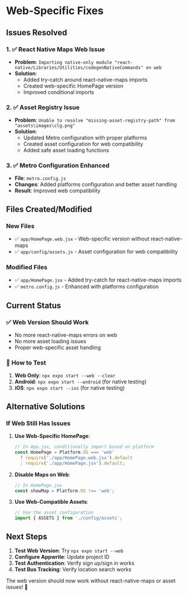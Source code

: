 # Web-Specific Fixes

## Issues Resolved

### 1. ✅ **React Native Maps Web Issue**
- **Problem**: `Importing native-only module "react-native/Libraries/Utilities/codegenNativeCommands" on web`
- **Solution**: 
  - Added try-catch around react-native-maps imports
  - Created web-specific HomePage version
  - Improved conditional imports

### 2. ✅ **Asset Registry Issue**
- **Problem**: `Unable to resolve "missing-asset-registry-path" from "assets\images\clg.png"`
- **Solution**:
  - Updated Metro configuration with proper platforms
  - Created asset configuration for web compatibility
  - Added safe asset loading functions

### 3. ✅ **Metro Configuration Enhanced**
- **File**: `metro.config.js`
- **Changes**: Added platforms configuration and better asset handling
- **Result**: Improved web compatibility

## Files Created/Modified

### New Files
- ✅ `app/HomePage.web.jsx` - Web-specific version without react-native-maps
- ✅ `app/config/assets.js` - Asset configuration for web compatibility

### Modified Files
- ✅ `app/HomePage.jsx` - Added try-catch for react-native-maps imports
- ✅ `metro.config.js` - Enhanced with platforms configuration

## Current Status

### ✅ **Web Version Should Work**
- No more react-native-maps errors on web
- No more asset loading issues
- Proper web-specific asset handling

### 🚀 **How to Test**

1. **Web Only**: `npx expo start --web --clear`
2. **Android**: `npx expo start --android` (for native testing)
3. **iOS**: `npx expo start --ios` (for native testing)

## Alternative Solutions

### If Web Still Has Issues

1. **Use Web-Specific HomePage**:
   ```javascript
   // In App.jsx, conditionally import based on platform
   const HomePage = Platform.OS === 'web' 
     ? require('./app/HomePage.web.jsx').default
     : require('./app/HomePage.jsx').default;
   ```

2. **Disable Maps on Web**:
   ```javascript
   // In HomePage.jsx
   const showMap = Platform.OS !== 'web';
   ```

3. **Use Web-Compatible Assets**:
   ```javascript
   // Use the asset configuration
   import { ASSETS } from './config/assets';
   ```

## Next Steps

1. **Test Web Version**: Try `npx expo start --web`
2. **Configure Appwrite**: Update project ID
3. **Test Authentication**: Verify sign up/sign in works
4. **Test Bus Tracking**: Verify location search works

The web version should now work without react-native-maps or asset issues! 🎉 